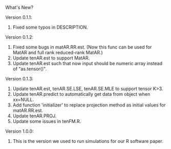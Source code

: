 What's New?

Version 0.1.1:
1. Fixed some typos in DESCRIPTION.

Version 0.1.2:
1. Fixed some bugs in matAR.RR.est. (Now this func can be used for MatAR and full rank reduced-rank MatAR.)
2. Update tenAR.est to support MatAR.
3. Update tenAR.est such that now input should be numeric array instead of "as.tensor()".

Version 0.1.3:

1. Update tenAR.est, tenAR.SE.LSE, tenAR.SE.MLE to support tensor K>3.
2. Update tenAR.predict to automatically get data from object when xx=NULL.
3. Add function 'initializer' to replace projection method as initial values for matAR.RR.est.
4. Update tenAR.PROJ.
5. Update some issues in tenFM.R.

Version 1.0.0:

1. This is the version we used to run simulations for our R software paper.

